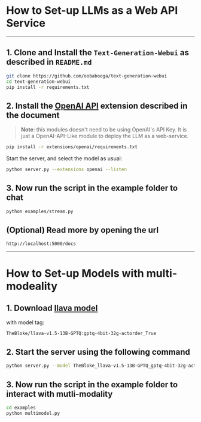 # How to Set-up LLMs as a Web API Service

---

## 1. Clone and Install the `Text-Generation-Webui` as described in `README.md`

```bash
git clone https://github.com/oobabooga/text-generation-webui
cd text-generation-webui
pip install -r requirements.txt
```

## 2. Install the [OpenAI API](https://github.com/oobabooga/text-generation-webui/wiki/12-%E2%80%90-OpenAI-API) extension described in the document

> **Note**: this modules doesn't need to be using OpenAI's API Key. It is just a OpenAI-API-Like module to deploy the LLM as a web-service.

```bash
pip install -r extensions/openai/requirements.txt
```

Start the server, and select the model as usual:

```bash
python server.py --extensions openai --listen
```

## 3. Now run the script in the example folder to chat

```bash
python examples/stream.py
```

## (Optional) Read more by opening the url
```
http://localhost:5000/docs
```
---

# How to Set-up Models with multi-modeality

## 1. Download [llava model](https://huggingface.co/TheBloke/llava-v1.5-13B-GPTQ)

with model tag:

`TheBloke/llava-v1.5-13B-GPTQ:gptq-4bit-32g-actorder_True`

## 2. Start the server using the following command

```bash
python server.py --model TheBloke_llava-v1.5-13B-GPTQ_gptq-4bit-32g-actorder_True --multimodal-pipeline llava-v1.5-13b --disable_exllama --loader autogptq --api --extensions multimodal
```

## 3. Now run the script in the example folder to interact with mutli-modality

```bash
cd examples
python multimodel.py
```